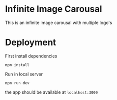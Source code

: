 # Infinite Image Carousal

This is an infinite image carousal with multiple logo's

# Deployment

First install dependencies

```npm install```

Run in local server

```npm run dev``` 

the app should be available at ```localhost:3000```